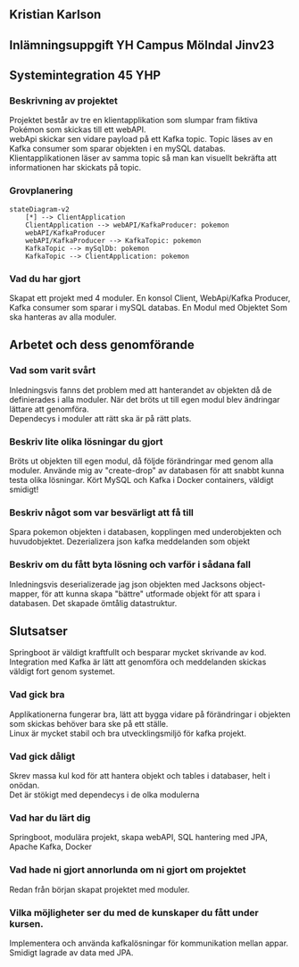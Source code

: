 ## Kristian Karlson
## Inlämningsuppgift YH Campus Mölndal Jinv23 
## Systemintegration 45 YHP

### Beskrivning av projektet
Projektet består av tre en klientapplikation som slumpar fram fiktiva Pokémon som skickas till ett webAPI.  
webApi skickar sen vidare payload på ett Kafka topic. Topic läses av en Kafka consumer som sparar objekten i en mySQL databas.  
Klientapplikationen läser av samma topic så man kan visuellt bekräfta att informationen har skickats på topic. 

### Grovplanering

```mermaid
stateDiagram-v2
    [*] --> ClientApplication
    ClientApplication --> webAPI/KafkaProducer: pokemon
    webAPI/KafkaProducer 
    webAPI/KafkaProducer --> KafkaTopic: pokemon
    KafkaTopic --> mySqlDb: pokemon
    KafkaTopic --> ClientApplication: pokemon
```

### Vad du har gjort
Skapat ett projekt med 4 moduler. En konsol Client, WebApi/Kafka Producer, Kafka consumer som sparar i mySQL databas. En Modul med Objektet Som ska hanteras av alla moduler.

## Arbetet och dess genomförande

### Vad som varit svårt
Inledningsvis fanns det problem med att hanterandet av objekten då de definierades i alla moduler. När det bröts ut till egen modul blev ändringar lättare att genomföra.  
Dependecys i moduler att rätt ska är på rätt plats.

### Beskriv lite olika lösningar du gjort
Bröts ut objekten till egen modul, då följde förändringar med genom alla moduler. Använde mig av "create-drop" av databasen för att snabbt kunna testa olika lösningar.
Kört MySQL och Kafka i Docker containers, väldigt smidigt!

### Beskriv något som var besvärligt att få till
Spara pokemon objekten i databasen, kopplingen med underobjekten och huvudobjektet.
Dezerializera json kafka meddelanden som objekt

### Beskriv om du fått byta lösning och varför i sådana fall
Inledningsvis deserializerade jag json objekten med Jacksons object-mapper, för att kunna skapa "bättre" utformade objekt för att spara i databasen. Det skapade ömtålig datastruktur.

## Slutsatser
Springboot är väldigt kraftfullt och besparar mycket skrivande av kod. Integration med Kafka är lätt att genomföra och meddelanden skickas väldigt fort genom systemet.

### Vad gick bra
Applikationerna fungerar bra, lätt att bygga vidare på förändringar i objekten som skickas behöver bara ske på ett ställe.  
Linux är mycket stabil och bra utvecklingsmiljö för kafka projekt.

### Vad gick dåligt
Skrev massa kul kod för att hantera objekt och tables i databaser, helt i onödan.  
Det är stökigt med dependecys i de olka modulerna

### Vad har du lärt dig
Springboot, modulära projekt, skapa webAPI, SQL hantering med JPA, Apache Kafka, Docker

### Vad hade ni gjort annorlunda om ni gjort om projektet
Redan från början skapat projektet med moduler.

### Vilka möjligheter ser du med de kunskaper du fått under kursen.
Implementera och använda kafkalösningar för kommunikation mellan appar. Smidigt lagrade av data med JPA. 
